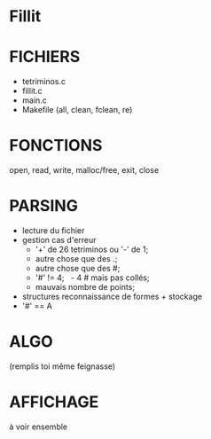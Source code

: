 # Fillit

# FICHIERS 

- tetriminos.c
- fillit.c
- main.c
- Makefile (all, clean, fclean, re)


# FONCTIONS

open, read, write, malloc/free, exit, close


# PARSING 

- lecture du fichier
- gestion cas d'erreur
    - '+' de 26 tetriminos ou '-' de 1;
    - autre chose que des .;
    - autre chose que des #;
    - '#' != 4;
    - 4 # mais pas collés;
    - mauvais nombre de points;
- structures reconnaissance de formes + stockage
- '#' == A

# ALGO

(remplis toi même feignasse)

# AFFICHAGE

à voir ensemble
